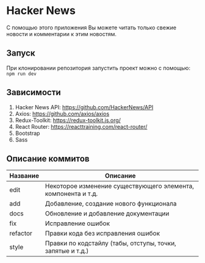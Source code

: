 # Hacker News
С помощью этого приложения Вы можете читать только свежие новости и комментарии к этим новостям.

## Запуск
При клонировании репозитория запустить проект можно с помощью:
```npm run dev```

## Зависимости
1. Hacker News API: https://github.com/HackerNews/API
2. Axios: https://github.com/axios/axios
3. Redux-Toolkit: https://redux-toolkit.js.org/
4. React Router: https://reacttraining.com/react-router/
5. Bootstrap
6. Sass

## Описание коммитов
| Название | Описание                                                        |
|----------|-----------------------------------------------------------------|
| edit	   | Некоторое изменение существующего элемента, компонента и т.д.   |
| add      | Добавление, создание нового функционала                         |
| docs	   | Обновление и добавление документации                            |
| fix	     | Исправление ошибок                                              |
| refactor | Правки кода без исправления ошибок                              |
| style	   | Правки по кодстайлу (табы, отступы, точки, запятые и т.д.)      |